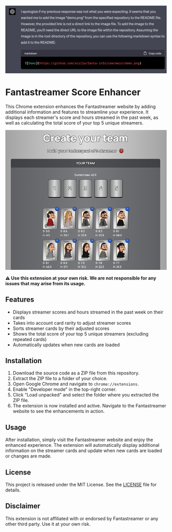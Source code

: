 ![Demo](https://github.com/scilla/fanta-info/raw/main/gpt.png)

# Fantastreamer Score Enhancer

This Chrome extension enhances the Fantastreamer website by adding additional information and features to streamline your experience. It displays each streamer's score and hours streamed in the past week, as well as calculating the total score of your top 5 unique streamers.

![Demo](https://github.com/scilla/fanta-info/raw/main/demo.png)

**⚠️ Use this extension at your own risk. We are not responsible for any issues that may arise from its usage.**

## Features

- Displays streamer scores and hours streamed in the past week on their cards
- Takes into account card rarity to adjust streamer scores
- Sorts streamer cards by their adjusted scores
- Shows the total score of your top 5 unique streamers (excluding repeated cards)
- Automatically updates when new cards are loaded

## Installation

1. Download the source code as a ZIP file from this repository.
2. Extract the ZIP file to a folder of your choice.
3. Open Google Chrome and navigate to `chrome://extensions`.
4. Enable "Developer mode" in the top-right corner.
5. Click "Load unpacked" and select the folder where you extracted the ZIP file.
6. The extension is now installed and active. Navigate to the Fantastreamer website to see the enhancements in action.

## Usage

After installation, simply visit the Fantastreamer website and enjoy the enhanced experience. The extension will automatically display additional information on the streamer cards and update when new cards are loaded or changes are made.

## License

This project is released under the MIT License. See the [LICENSE](LICENSE) file for details.

## Disclaimer

This extension is not affiliated with or endorsed by Fantastreamer or any other third party. Use it at your own risk.